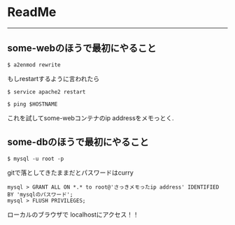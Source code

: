 # ReadMe
---
## some-webのほうで最初にやること

```
$ a2enmod rewrite
```
もしrestartするように言われたら

```
$ service apache2 restart
```

```
$ ping $HOSTNAME
```
これを試してsome-webコンテナのip addressをメモっとく.

## some-dbのほうで最初にやること
```
$ mysql -u root -p
```
gitで落としてきたままだとパスワードはcurry

```
mysql > GRANT ALL ON *.* to root@'さっきメモったip address' IDENTIFIED BY 'mysqlのパスワード';
mysql > FLUSH PRIVILEGES;
```
ローカルのブラウザで localhostにアクセス！！